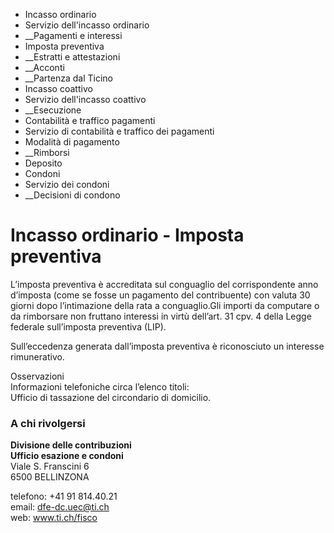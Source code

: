   * Incasso ordinario
  * Servizio dell'incasso ordinario
  *  __Pagamenti e interessi
  * Imposta preventiva
  *  __Estratti e attestazioni
  *  __Acconti
  *  __Partenza dal Ticino
  * Incasso coattivo
  * Servizio dell'incasso coattivo
  *  __Esecuzione
  * Contabilità e traffico pagamenti
  * Servizio di contabilità e traffico dei pagamenti
  * Modalità di pagamento
  *  __Rimborsi
  * Deposito
  * Condoni
  * Servizio dei condoni
  *  __Decisioni di condono

#  Incasso ordinario - Imposta preventiva

L’imposta preventiva è accreditata sul conguaglio del corrispondente anno
d’imposta (come se fosse un pagamento del contribuente) con valuta 30 giorni
dopo l’intimazione della rata a conguaglio.Gli importi da computare o da
rimborsare non fruttano interessi in virtù dell’art. 31 cpv. 4 della Legge
federale sull’imposta preventiva (LIP).

Sull’eccedenza generata dall’imposta preventiva è riconosciuto un interesse
rimunerativo.

Osservazioni  
Informazioni telefoniche circa l’elenco titoli:  
Ufficio di tassazione del circondario di domicilio.

### A chi rivolgersi

 **Divisione delle contribuzioni**  
 **Ufficio esazione e condoni**  
Viale S. Franscini 6  
6500 BELLINZONA  
  
telefono: +41 91 814.40.21  
email: dfe-dc.uec@ti.ch  
web: www.ti.ch/fisco

